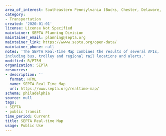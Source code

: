 ```yaml
---
area_of_interest: Southeastern Pennsylvania (Bucks, Chester, Delaware, Montgomery, Philadelphia counties)
category:
- Transportation
created: '2020-01-01'
license: License Not Specified
maintainer: SEPTA Planning Division
maintainer_email: planning@septa.org
maintainer_link: https://wwww.septa.org/open-data/
maintainer_phone: null
notes: 'The SEPTA Real-time Map combines the results of several APIs, 
including bus, trolley and regional rail locations and alerts.'
modified: R/PT5M
organization: SEPTA
resources:
- description: ''
  format: HTML
  name: SEPTA Real Time Map
  url: https://www.septa.org/realtime-map/
schema: philadelphia
source: null
tags: 
- SEPTA
- public transit
time_period: Current
title: SEPTA Real-time Map
usage: Public Use
---
```

